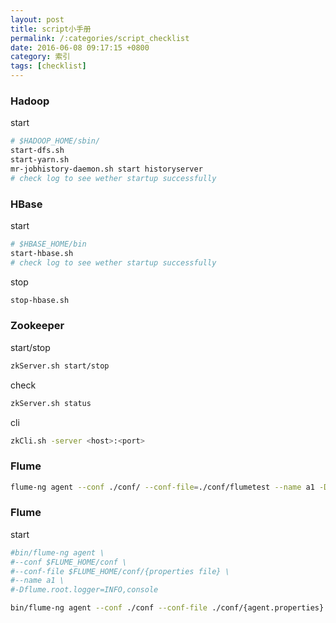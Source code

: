 ```yaml
---
layout: post
title: script小手册
permalink: /:categories/script_checklist
date: 2016-06-08 09:17:15 +0800
category: 索引
tags: [checklist]
---
```


### Hadoop

start

```bash
# $HADOOP_HOME/sbin/
start-dfs.sh
start-yarn.sh
mr-jobhistory-daemon.sh start historyserver
# check log to see wether startup successfully
```

### HBase

start

```bash
# $HBASE_HOME/bin
start-hbase.sh
# check log to see wether startup successfully
```

stop

```bash
stop-hbase.sh
```

### Zookeeper

start/stop

```bash
zkServer.sh start/stop
```

check

```bash
zkServer.sh status
```

cli

```bash
zkCli.sh -server <host>:<port>
```

### Flume

```bash
flume-ng agent --conf ./conf/ --conf-file=./conf/flumetest --name a1 -Dflume.root.logger=INFO,console1
```

### Flume

start

```bash
#bin/flume-ng agent \
#--conf $FLUME_HOME/conf \
#--conf-file $FLUME_HOME/conf/{properties file} \
#--name a1 \
#-Dflume.root.logger=INFO,console

bin/flume-ng agent --conf ./conf --conf-file ./conf/{agent.properties} --name {agentName} -Dflume.root.logger=INFO,console
```

